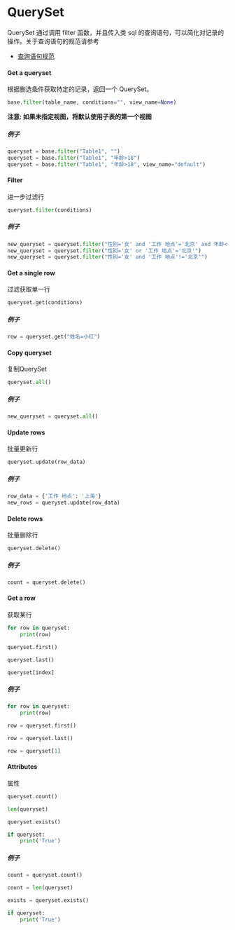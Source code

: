 # QuerySet

QuerySet 通过调用 filter 函数，并且传入类 sql 的查询语句，可以简化对记录的操作。关于查询语句的规范请参考

* [查询语句规范](query-sentences.md)

#### Get a queryset

根据删选条件获取特定的记录，返回一个 QuerySet。

```python
base.filter(table_name, conditions="", view_name=None)
```

**注意: 如果未指定视图，将默认使用子表的第一个视图**

##### 例子

```python
queryset = base.filter("Table1", "")
queryset = base.filter("Table1", "年龄>18")
queryset = base.filter("Table1", "年龄>18", view_name="default")
```

#### Filter

进一步过滤行

```python
queryset.filter(conditions)
```

##### 例子

```python
new_queryset = queryset.filter("性别='女' and '工作 地点'='北京' and 年龄<=65")
new_queryset = queryset.filter("性别='女' or '工作 地点'='北京'")
new_queryset = queryset.filter("性别='女' and '工作 地点'!='北京'")
```

#### Get a single row

过滤获取单一行

```python
queryset.get(conditions)
```

##### 例子

```python
row = queryset.get("姓名=小红")
```

#### Copy queryset

复制QuerySet

```python
queryset.all()
```

##### 例子

```python
new_queryset = queryset.all()
```

#### Update rows

批量更新行

```python
queryset.update(row_data)
```

##### 例子

```python
row_data = {'工作 地点': '上海'}
new_rows = queryset.update(row_data)
```

#### Delete rows

批量删除行

```python
queryset.delete()
```

##### 例子

```python
count = queryset.delete()
```

#### Get a row

获取某行

```python
for row in queryset:
    print(row)

queryset.first()

queryset.last()

queryset[index]
```

##### 例子

```python
for row in queryset:
    print(row)

row = queryset.first()

row = queryset.last()

row = queryset[1]
```

#### Attributes

属性

```python
queryset.count()

len(queryset)

queryset.exists()

if queryset:
    print('True')
```

##### 例子

```python
count = queryset.count()

count = len(queryset)

exists = queryset.exists()

if queryset:
    print('True')
```
